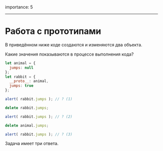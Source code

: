 importance: 5

---

# Работа с прототипами

В приведённом ниже коде создаются и изменяются два объекта.

Какие значения показываются в процессе выполнения кода?

```js
let animal = {
  jumps: null
};
let rabbit = {
  __proto__: animal,
  jumps: true
};

alert( rabbit.jumps ); // ? (1)

delete rabbit.jumps;

alert( rabbit.jumps ); // ? (2)

delete animal.jumps;

alert( rabbit.jumps ); // ? (3)
```

Задача имеет три ответа.

